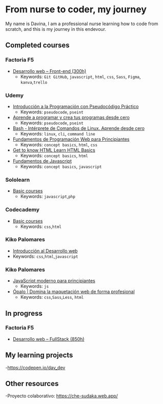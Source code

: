 

# From nurse to coder, my journey
My name is Davina, I am a professional nurse learning how to code from scratch, and this is my journey in this endevour.

## Completed courses
### Factoria F5
 - [Desarrollo web – Front-end (300h) ](https://factoriaf5.org/)
   - Keywords: `Git GitHub`, `javascript`, `html`, `css`, `Sass`, `Figma`, `kanva`,`trello`


### Udemy
- [Introducción a la Programación con Pseudocódigo Práctico](https://www.udemy.com/share/101sH2AkIYdV1SR3w=/)
  - Keywords: `pseudocode`, `pseint`
- [Aprende a programar y crea tus programas desde cero ](https://www.udemy.com/share/101BOUAkIYdV1SR3w=/)
  - Keywords:  `pseudocode`, `pseint`
- [Bash - Intérprete de Comandos de Linux. Aprende desde cero](https://www.udemy.com/share/101w66AkIYdV1SR3w=/)
  - Keywords: `linux`, `cli`, `command line`
- [Fundamentos de Programación Web para Principiantes](https://www.udemy.com/share/101D7yAkIYdV1SR3w=/)
  - Keywords: `concept basics`, `html`, `css`
- [Get to know HTML Learn HTML Basics](https://www.udemy.com/share/101t0MAkIYdV1SR3w=/)
  - Keywords: `concept basics`, `html`
- [Fundamentos de Javascript](https://www.udemy.com/share/101Ot1AkIYdV1SR3w=/)
  - Keywords: `concept basics`, `javascript`

### Sololearn
- [Basic courses](https://www.sololearn.com/Profile/19528812)
  - Keywords: `javascript`,`php`

### Codecademy
- [Basic courses](https://www.codecademy.com/profiles/D4v1n4)
  - Keywords: `css`,`html`

### Kiko Palomares
- [Introducción al Desarrollo web](https://academy.kikopalomares.com/p/introduccion-al-desarrollo-web)
- Keywords: `css`,`html`,`javascript`
### Kiko Palomares
- [JavaScript moderno para principiantes](https://academy.kikopalomares.com/courses/enrolled/1025297)
  - Keywords: `js`
- [Ópalo | Domina la maquetación web de forma profesional](https://academy.kikopalomares.com/p/opalo)
  - Keywords: `css`,`Sass`,`Less`, `html`



## In progress

### Factoria F5
 - [Desarrollo web – FullStack (850h) ](https://factoriaf5.org/)



## My learning projects
-https://codepen.io/dav_dev

## Other resources
-Proyecto colaborativo: https://che-sudaka.web.app/
